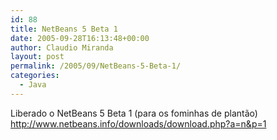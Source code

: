 ```yaml
---
id: 88
title: NetBeans 5 Beta 1
date: 2005-09-28T16:13:48+00:00
author: Claudio Miranda
layout: post
permalink: /2005/09/NetBeans-5-Beta-1/
categories:
  - Java
---
```

Liberado o NetBeans 5 Beta 1 (para os fominhas de plant&atilde;o) <a target="_blank" href="http://www.netbeans.info/downloads/download.php?a=n&#038;p=1">http://www.netbeans.info/downloads/download.php?a=n&p=1</a>